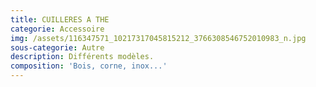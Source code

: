 ```yaml
---
title: CUILLERES A THE
categorie: Accessoire
img: /assets/116347571_10217317045815212_3766308546752010983_n.jpg
sous-categorie: Autre
description: Différents modèles.
composition: 'Bois, corne, inox...'
---
```


